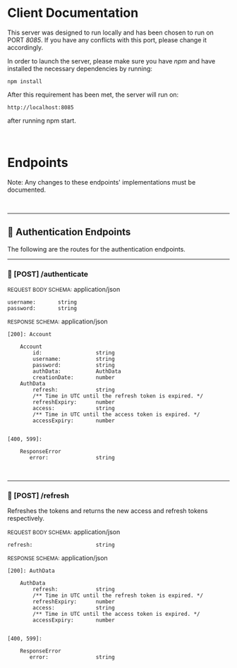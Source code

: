 

# Client Documentation

This server was designed to run locally and has been chosen to run on PORT *8085*. If you have any conflicts with this port, please change it accordingly. 

In order to launch the server, please make sure you have *npm* and have installed the necessary dependencies by running:

    npm install

After this requirement has been met, the server will run on:
    
    http://localhost:8085

after running npm start.

<br />

# Endpoints

Note: Any changes to these endpoints' implementations must be documented.

<br />

<hr />

## &#x1F34F; Authentication Endpoints

The following are the routes for the authentication endpoints.

<hr />

### &#x1F534; [POST] /authenticate

<small>REQUEST BODY SCHEMA:</small>    application/json

    username:       string
    password:       string


<small>RESPONSE SCHEMA:</small>    application/json

    [200]: Account
        
        Account
            id:                 string
            username:           string
            password:           string
            authData:           AuthData
            creationDate:       number
        AuthData
            refresh:            string
            /** Time in UTC until the refresh token is expired. */
            refreshExpiry:      number
            access:             string
            /** Time in UTC until the access token is expired. */
            accessExpiry:       number


    [400, 599]:

        ResponseError 
           error:               string

<br />
<hr />

### &#x1F534; [POST] /refresh

Refreshes the tokens and returns the new access and refresh tokens respectively.

<small>REQUEST BODY SCHEMA:</small>    application/json

    refresh:                    string

<small>RESPONSE SCHEMA:</small>    application/json

    [200]: AuthData

        AuthData
            refresh:            string
            /** Time in UTC until the refresh token is expired. */
            refreshExpiry:      number
            access:             string
            /** Time in UTC until the access token is expired. */
            accessExpiry:       number


    [400, 599]:

        ResponseError 
           error:               string







